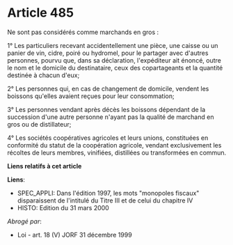 # Article 485

Ne sont pas considérés comme marchands en gros :

1° Les particuliers recevant accidentellement une pièce, une caisse ou un panier de vin, cidre, poiré ou hydromel, pour le
partager avec d'autres personnes, pourvu que, dans sa déclaration, l'expéditeur ait énoncé, outre le nom et le domicile du
destinataire, ceux des copartageants et la quantité destinée à chacun d'eux;

2° Les personnes qui, en cas de changement de domicile, vendent les boissons qu'elles avaient reçues pour leur consommation;

3° Les personnes vendant après décès les boissons dépendant de la succession d'une autre personne n'ayant pas la qualité de
marchand en gros ou de distillateur;

4° Les sociétés coopératives agricoles et leurs unions, constituées en conformité du statut de la coopération agricole,
vendant exclusivement les récoltes de leurs membres, vinifiées, distillées ou transformées en commun.

**Liens relatifs à cet article**

**Liens**:

  - SPEC_APPLI: Dans l'édition 1997, les mots "monopoles fiscaux" disparaissent de l'intitulé du Titre III et de celui du chapitre IV
  - HISTO: Edition du 31 mars 2000

_Abrogé par_:

  - Loi - art. 18 (V) JORF 31 décembre 1999
